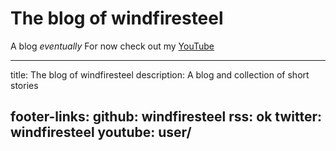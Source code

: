 # The blog of windfiresteel
A blog *eventually*
For now check out my [YouTube](https://youtube.com/user/windfiresteel)

---
title: The blog of windfiresteel
description: A blog and collection of short stories

footer-links:
  github: windfiresteel
  rss: ok
  twitter: windfiresteel
  youtube: user/<windfiresteel>
---
